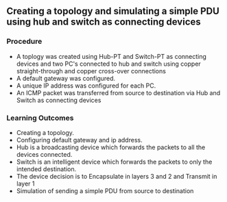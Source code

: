## Creating a topology and simulating a simple PDU using hub and switch as connecting devices

### Procedure
<ul>
<li>A toplogy was created using Hub-PT and Switch-PT as connecting devices and two PC's connected to hub and switch using copper straight-through and copper cross-over connections</li>
<li>A default gateway was configured.</li>
<li>A unique IP address was configured for each PC.</li>
<li>An ICMP packet was transferred from source to destination via Hub and Switch as connecting devices</li>
</ul>


### Learning Outcomes
<ul>
<li>Creating a topology.</li>
<li>Configuring default gateway and ip address.</li>
<li>Hub is a broadcasting device which forwards the packets to all the devices connected.</li>
<li>Switch is an intelligent device which forwards the packets to only the intended destination.</li>
<li>The device decision is to Encapsulate in layers 3 and 2 and Transmit in layer 1</li>
<li>Simulation of sending a simple PDU from source to destination</li>
</ul>
